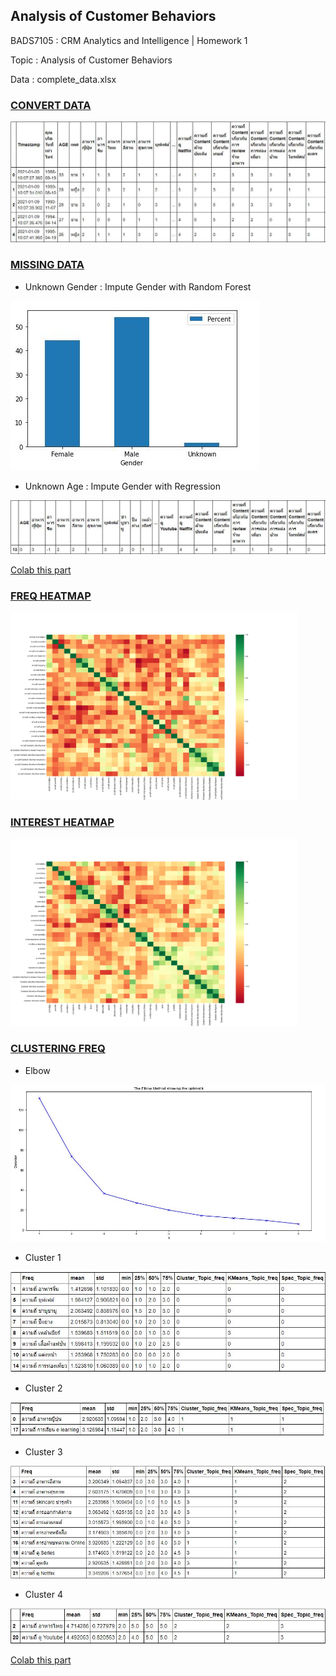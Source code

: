 ## **Analysis of Customer Behaviors**

BADS7105 : CRM Analytics and Intelligence | Homework 1

Topic : Analysis of Customer Behaviors

Data : complete_data.xlsx

### <ins> CONVERT DATA </ins>

<p >
 <img  src="./HW1_CONVERT_TO_SCORE.JPG">
</p>

### <ins> MISSING DATA </ins>

- Unknown Gender : Impute Gender with Random Forest 

<p >
 <img  src="./HW1_IMPUTE_GENDER.JPG">
</p>

- Unknown Age : Impute Gender with Regression

<p >
 <img  src="./HW1_IMPUTE_AGE.JPG">
</p>

[Colab this part](https://github.com/theptat002/BADS7105-CRM-Analytics-and-Intelligence/blob/main/Homework%2001/BADS7105_Homework_01_PART02_Impute_Missing.ipynb)

### <ins> FREQ HEATMAP </ins>

<p>
 <img  width="460" height="300" src="./heat_map_freq.png">
</p>

### <ins> INTEREST HEATMAP </ins>

<p>
 <img  width="460" height="300" src="./heat_map_interest.png">
</p>

### <ins> CLUSTERING FREQ </ins>

- Elbow

<p>
 <img   src="./HW_CLUSTER_FREQ.JPG">
</p>

- Cluster 1 

<p>
 <img   src="./HW1_CLUSTER_FREQ_G1_GENERAL_AC.JPG">
</p>

- Cluster 2

<p>
 <img   src="./HW1_CLUSTER_FREQ_G2_SUSHI_LEARNING.JPG">
</p>

- Cluster 3

<p>
 <img   src="./HW1_CLUSTER_FREQ_G3_ZUZA_RELAX.JPG">
</p>

- Cluster 4

<p>
 <img   src="./HW1_CLUSTER_FREQ_G4_THAI_YOUTUBE.JPG">
</p>

[Colab this part](https://github.com/theptat002/BADS7105-CRM-Analytics-and-Intelligence/blob/main/Homework%2001/BADS7105_Homework_01_PART03_Analysis.ipynb)

